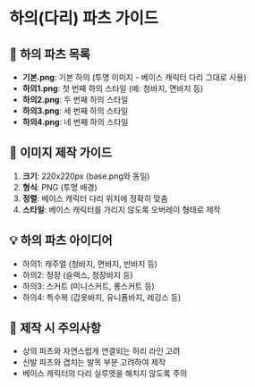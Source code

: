 # 하의(다리) 파츠 가이드

## 📝 하의 파츠 목록
- **기본.png**: 기본 하의 (투명 이미지 - 베이스 캐릭터 다리 그대로 사용)
- **하의1.png**: 첫 번째 하의 스타일 (예: 청바지, 면바지 등)
- **하의2.png**: 두 번째 하의 스타일
- **하의3.png**: 세 번째 하의 스타일  
- **하의4.png**: 네 번째 하의 스타일

## 🎨 이미지 제작 가이드
1. **크기**: 220x220px (base.png와 동일)
2. **형식**: PNG (투명 배경)
3. **정렬**: 베이스 캐릭터 다리 위치에 정확히 맞춤
4. **스타일**: 베이스 캐릭터를 가리지 않도록 오버레이 형태로 제작

## 💡 하의 파츠 아이디어
- 하의1: 캐주얼 (청바지, 면바지, 반바지 등)
- 하의2: 정장 (슬랙스, 정장바지 등)
- 하의3: 스커트 (미니스커트, 롱스커트 등)
- 하의4: 특수복 (갑옷바지, 유니폼바지, 레깅스 등)

## 📐 제작 시 주의사항
- 상의 파츠와 자연스럽게 연결되는 허리 라인 고려
- 신발 파츠와 겹치는 발목 부분 고려하여 제작
- 베이스 캐릭터의 다리 실루엣을 해치지 않도록 주의
